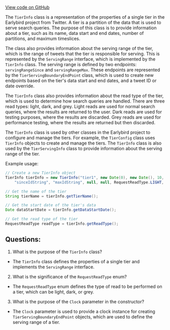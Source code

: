 [View code on GitHub](https://github.com/misbahsy/the-algorithm/src/java/com/twitter/search/earlybird/config/TierInfo.java)

The `TierInfo` class is a representation of the properties of a single tier in the Earlybird project from Twitter. A tier is a partition of the data that is used to serve search queries. The purpose of this class is to provide information about a tier, such as its name, data start and end dates, number of partitions, and maximum timeslices. 

The class also provides information about the serving range of the tier, which is the range of tweets that the tier is responsible for serving. This is represented by the `ServingRange` interface, which is implemented by the `TierInfo` class. The serving range is defined by two endpoints: `servingRangeSince` and `servingRangeMax`. These endpoints are represented by the `TierServingBoundaryEndPoint` class, which is used to create new endpoints based on the tier's data start and end dates, and a tweet ID or date override.

The `TierInfo` class also provides information about the read type of the tier, which is used to determine how search queries are handled. There are three read types: light, dark, and grey. Light reads are used for normal search queries, where the results are returned to the user. Dark reads are used for testing purposes, where the results are discarded. Grey reads are used for performance testing, where the results are returned but then discarded.

The `TierInfo` class is used by other classes in the Earlybird project to configure and manage the tiers. For example, the `TierConfig` class uses `TierInfo` objects to create and manage the tiers. The `TierInfo` class is also used by the `TierServingInfo` class to provide information about the serving range of the tier.

Example usage:

```java
// Create a new TierInfo object
TierInfo tierInfo = new TierInfo("tier1", new Date(0), new Date(), 10, 100, true,
    "sinceIdString", "maxIdString", null, null, RequestReadType.LIGHT, RequestReadType.LIGHT, new Clock());

// Get the name of the tier
String tierName = tierInfo.getTierName();

// Get the start date of the tier's data
Date dataStartDate = tierInfo.getDataStartDate();

// Get the read type of the tier
RequestReadType readType = tierInfo.getReadType();
```
## Questions: 
 1. What is the purpose of the `TierInfo` class?
- The `TierInfo` class defines the properties of a single tier and implements the `ServingRange` interface.

2. What is the significance of the `RequestReadType` enum?
- The `RequestReadType` enum defines the type of read to be performed on a tier, which can be light, dark, or grey.

3. What is the purpose of the `Clock` parameter in the constructor?
- The `Clock` parameter is used to provide a clock instance for creating `TierServingBoundaryEndPoint` objects, which are used to define the serving range of a tier.